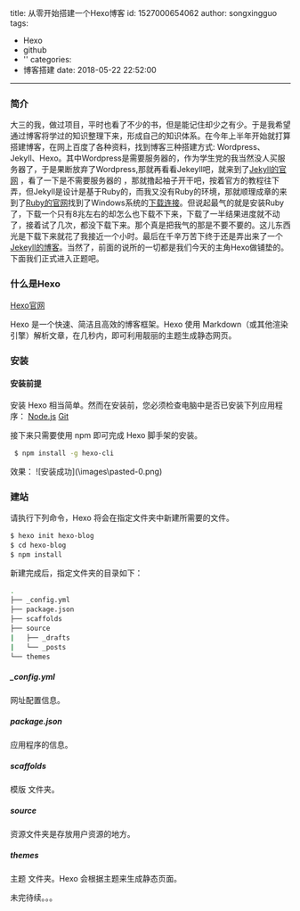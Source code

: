 title: 从零开始搭建一个Hexo博客
id: 1527000654062
author: songxingguo
tags:
  - Hexo
  - github
  - ''
categories:
  - 博客搭建
date: 2018-05-22 22:52:00
---
### 简介

 大三的我，做过项目，平时也看了不少的书，但是能记住却少之有少。于是我希望通过博客将学过的知识整理下来，形成自己的知识体系。在今年上半年开始就打算搭建博客，在网上百度了各种资料，找到博客三种搭建方式: Wordpress、Jekyll、Hexo。其中Wordpress是需要服务器的，作为学生党的我当然没人买服务器了，于是果断放弃了Wordpress,那就再看看Jekeyll吧，就来到了[Jekyll的官网](https://www.jekyll.com.cn) ，看了一下是不需要服务器的 ，那就撸起袖子开干吧，按着官方的教程往下弄，但Jekyll是设计是基于Ruby的，而我又没有Ruby的环境，那就顺理成章的来到了[Ruby的官网](http://www.ruby-lang.org/en/downloads/)找到了Windows系统的[下载连接](https://rubyinstaller.org/downloads)。但说起最气的就是安装Ruby了，下载一个只有8兆左右的却怎么也下载不下来，下载了一半结果进度就不动了，接着试了几次，都没下载下来。那个真是把我气的那是不要不要的。这儿东西光是下载下来就花了我接近一个小时。最后在千辛万苦下终于还是弄出来了一个[Jekeyll的博客](http://blog.songxingguo.com)。当然了，前面的说所的一切都是我们今天的主角Hexo做铺垫的。下面我们正式进入正题吧。
 
<!-- more -->
 
### 什么是Hexo

[Hexo官网](https://hexo.io/zh-cn/docs/)

Hexo 是一个快速、简洁且高效的博客框架。Hexo 使用 Markdown（或其他渲染引擎）解析文章，在几秒内，即可利用靓丽的主题生成静态网页。

### 安装

#### 安装前提
安装 Hexo 相当简单。然而在安装前，您必须检查电脑中是否已安装下列应用程序：
[Node.js](https://nodejs.org/en/)
[Git](https://git-scm.com/)

接下来只需要使用 npm 即可完成 Hexo 脚手架的安装。
```bash
 $ npm install -g hexo-cli
```
效果：
![安装成功](\\images\pasted-0.png\)

### 建站

请执行下列命令，Hexo 将会在指定文件夹中新建所需要的文件。

```bash
$ hexo init hexo-blog
$ cd hexo-blog
$ npm install
```

新建完成后，指定文件夹的目录如下：

```bash
.
├── _config.yml
├── package.json
├── scaffolds
├── source
|   ├── _drafts
|   └── _posts
└── themes
```

##### _config.yml

网址配置信息。

##### package.json

应用程序的信息。

##### scaffolds

模版 文件夹。

##### source

资源文件夹是存放用户资源的地方。

##### themes

主题 文件夹。Hexo 会根据主题来生成静态页面。


未完待续。。。